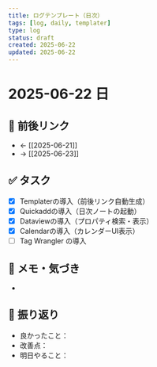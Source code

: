 ```yaml
---
title: ログテンプレート（日次）
tags: [log, daily, templater]
type: log
status: draft
created: 2025-06-22
updated: 2025-06-22
---
```


# 2025-06-22 日

## 🔁 前後リンク
- ← [[2025-06-21]]
- → [[2025-06-23]]

## ✅ タスク
- [x] Templaterの導入（前後リンク自動生成）
- [x] Quickaddの導入（日次ノートの起動）
- [x] Dataviewの導入（プロパティ検索・表示）
- [x] Calendarの導入（カレンダーUI表示）
- [ ] Tag Wrangler の導入
## 📝 メモ・気づき
- 

## 📌 振り返り
- 良かったこと：
- 改善点：
- 明日やること：
